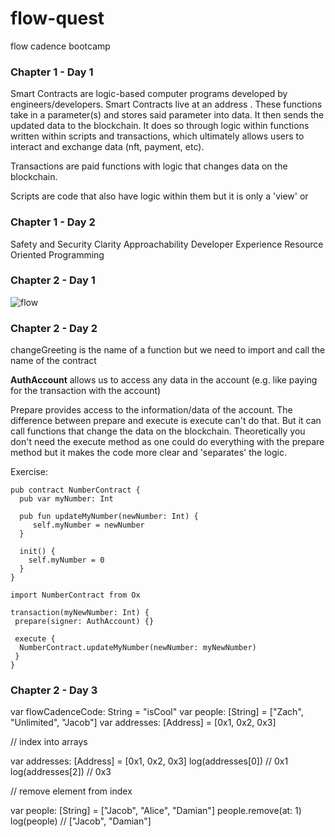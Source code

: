 # flow-quest
flow cadence bootcamp

### Chapter 1 - Day 1

Smart Contracts are logic-based computer programs developed by engineers/developers. Smart Contracts live at an address . These functions take in a parameter(s) and stores said parameter into data. It then sends the updated data to the blockchain. It does so through logic within functions written within scripts and transactions, which ultimately allows users to interact and exchange data (nft, payment, etc).

Transactions are paid functions with logic that changes data on the blockchain.

Scripts are code that also have logic within them but it is only a 'view' or 


### Chapter 1 - Day 2 

Safety and Security
Clarity
Approachability
Developer Experience
Resource Oriented Programming

### Chapter 2 - Day 1

![flow](https://user-images.githubusercontent.com/25441286/190719274-f4db094e-57fa-42da-bbf2-2fb856e85651.png)

### Chapter 2 - Day 2 

changeGreeting is the name of a function but we need to import and call the name of the contract 

__AuthAccount__ allows us to access any data in the account (e.g. like paying for the transaction with the account)

Prepare provides access to the information/data of the account. The difference between prepare and execute is execute can't do that. But it can call functions that change the data on the blockchain. Theoretically you don't need the execute method as one could do everything with the prepare method but it makes the code more clear and 'separates' the logic.

Exercise: 

```
pub contract NumberContract {
  pub var myNumber: Int 
  
  pub fun updateMyNumber(newNumber: Int) {
     self.myNumber = newNumber 
  }
  
  init() {
    self.myNumber = 0 
  }
}

import NumberContract from Ox

transaction(myNewNumber: Int) {
 prepare(signer: AuthAccount) {}
 
 execute {
  NumberContract.updateMyNumber(newNumber: myNewNumber)
 }
}
```

### Chapter 2 - Day 3 

var flowCadenceCode: String = "isCool"
var people: [String] = ["Zach", "Unlimited", "Jacob"] 
var addresses: [Address] = [0x1, 0x2, 0x3] 

// index into arrays

var addresses: [Address] = [0x1, 0x2, 0x3]
log(addresses[0]) // 0x1
log(addresses[2]) // 0x3

// remove element from index 

var people: [String] = ["Jacob", "Alice", "Damian"]
people.remove(at: 1)
log(people) // ["Jacob", "Damian"] 











